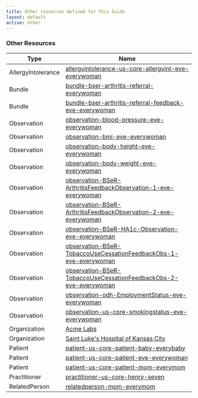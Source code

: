 ```yaml
---
title: Other resources defined for this Guide
layout: default
active: other
---
```


<!-- { :.no_toc } -->

<!-- TOC  the css styling for this is \pages\assets\css\project.css under 'markdown-toc'-->

<!-- * Do not remove this line (it will not be displayed)
{:toc} -->

<!-- end TOC -->

### Other Resources

<table>
<thead>
<tr>
<th>Type</th>
<th>Name</th>
</tr>
</thead>
<tbody>
<tr>
<td>AllergyIntolerance</td>
<td><a href="AllergyIntolerance-allergyintolerance-us-core-allergyint-eve-everywoman.html">allergyintolerance-us-core-allergyint-eve-everywoman</a></td>
</tr>
<tr>
<td>Bundle</td>
<td><a href="Bundle-bundle-bser-arthritis-referral-everywoman.html">bundle-bser-arthritis-referral-everywoman</a></td>
</tr>
<tr>
<td>Bundle</td>
<td><a href="Bundle-bundle-bser-arthritis-referral-feedback-eve-everywoman.html">bundle-bser-arthritis-referral-feedback-eve-everywoman</a></td>
</tr>
<tr>
<td>Observation</td>
<td><a href="Observation-observation-blood-pressure-eve-everywoman.html">observation-blood-pressure-eve-everywoman</a></td>
</tr>
<tr>
<td>Observation</td>
<td><a href="Observation-observation-bmi-eve-everywoman.html">observation-bmi-eve-everywoman</a></td>
</tr>
<tr>
<td>Observation</td>
<td><a href="Observation-observation-body-height-eve-everywoman.html">observation-body-height-eve-everywoman</a></td>
</tr>
<tr>
<td>Observation</td>
<td><a href="Observation-observation-body-weight-eve-everywoman.html">observation-body-weight-eve-everywoman</a></td>
</tr>
<tr>
<td>Observation</td>
<td><a href="Observation-observation-BSeR-ArthritisFeedbackObservation-1-eve-everywoman.html">observation-BSeR-ArthritisFeedbackObservation-1-eve-everywoman</a></td>
</tr>
<tr>
<td>Observation</td>
<td><a href="Observation-observation-BSeR-ArthritisFeedbackObservation-2-eve-everywoman.html">observation-BSeR-ArthritisFeedbackObservation-2-eve-everywoman</a></td>
</tr>
<tr>
<td>Observation</td>
<td><a href="Observation-observation-BSeR-HA1c-Observation-eve-everywoman.html">observation-BSeR-HA1c-Observation-eve-everywoman</a></td>
</tr>
<tr>
<td>Observation</td>
<td><a href="Observation-observation-BSeR-TobaccoUseCessationFeedbackObs-1-eve-everywoman.html">observation-BSeR-TobaccoUseCessationFeedbackObs-1-eve-everywoman</a></td>
</tr>
<tr>
<td>Observation</td>
<td><a href="Observation-observation-BSeR-TobaccoUseCessationFeedbackObs-2-eve-everywoman.html">observation-BSeR-TobaccoUseCessationFeedbackObs-2-eve-everywoman</a></td>
</tr>
<tr>
<td>Observation</td>
<td><a href="Observation-observation-odh-EmploymentStatus-eve-everywoman.html">observation-odh-EmploymentStatus-eve-everywoman</a></td>
</tr>
<tr>
<td>Observation</td>
<td><a href="Observation-observation-us-core-smokingstatus-eve-everywoman.html">observation-us-core-smokingstatus-eve-everywoman</a></td>
</tr>
<tr>
<td>Organization</td>
<td><a href="Organization-organization-us-core-organization-acme-lab.html">Acme Labs</a></td>
</tr>
<tr>
<td>Organization</td>
<td><a href="Organization-organization-us-core-organization-saint-luke.html">Saint Luke's Hospital of Kansas City</a></td>
</tr>
<tr>
<td>Patient</td>
<td><a href="Patient-patient-us-core-patient-baby-everybaby.html">patient-us-core-patient-baby-everybaby</a></td>
</tr>
<tr>
<td>Patient</td>
<td><a href="Patient-patient-us-core-patient-eve-everywoman.html">patient-us-core-patient-eve-everywoman</a></td>
</tr>
<tr>
<td>Patient</td>
<td><a href="Patient-patient-us-core-patient-mom-everymom.html">patient-us-core-patient-mom-everymom</a></td>
</tr>
<tr>
<td>Practitioner</td>
<td><a href="Practitioner-practitioner-us-core-henry-seven.html">practitioner-us-core-henry-seven</a></td>
</tr>
<tr>
<td>RelatedPerson</td>
<td><a href="RelatedPerson-relatedperson-mom-everymom.html">relatedperson-mom-everymom</a></td>
</tr>
</tbody>
</table>
